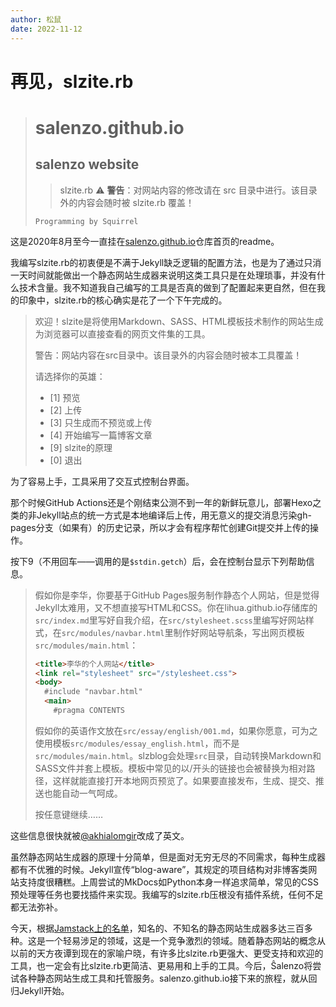 ```yaml
---
author: 松鼠
date: 2022-11-12
---
```


# 再见，slzite.rb

> # salenzo.github.io
>
> ## salenzo website
>
> > slzite.rb
> > :warning: **警告**：对网站内容的修改请在 src 目录中进行。该目录外的内容会随时被 slzite.rb 覆盖！
>
>     Programming by Squirrel

这是2020年8月至今一直挂在[salenzo.github.io](https://github.com/Salenzo/salenzo.github.io)仓库首页的readme。

我编写slzite.rb的初衷便是不满于Jekyll缺乏逻辑的配置方法，也是为了通过只消一天时间就能做出一个静态网站生成器来说明这类工具只是在处理琐事，并没有什么技术含量。我不知道我自己编写的工具是否真的做到了配置起来更自然，但在我的印象中，slzite.rb的核心确实是花了一个下午完成的。

> 欢迎！slzite是将使用Markdown、SASS、HTML模板技术制作的网站生成为浏览器可以直接查看的网页文件集的工具。
>
> 警告：网站内容在src目录中。该目录外的内容会随时被本工具覆盖！
>
> 请选择你的英雄：
>
> - [1] 预览
> - [2] 上传
> - [3] 只生成而不预览或上传
> - [4] 开始编写一篇博客文章
> - [9] slzite的原理
> - [0] 退出

为了容易上手，工具采用了交互式控制台界面。

那个时候GitHub Actions还是个刚结束公测不到一年的新鲜玩意儿，部署Hexo之类的非Jekyll站点的统一方式是本地编译后上传，用无意义的提交消息污染gh-pages分支（如果有）的历史记录，所以才会有程序帮忙创建Git提交并上传的操作。

按下9（不用回车——调用的是`$stdin.getch`）后，会在控制台显示下列帮助信息。

> 假如你是李华，你要基于GitHub Pages服务制作静态个人网站，但是觉得Jekyll太难用，又不想直接写HTML和CSS。你在lihua.github.io存储库的`src/index.md`里写好自我介绍，在`src/stylesheet.scss`里编写好网站样式，在`src/modules/navbar.html`里制作好网站导航条，写出网页模板`src/modules/main.html`：
>
> ```html
> <title>李华的个人网站</title>
> <link rel="stylesheet" src="/stylesheet.css">
> <body>
>   #include "navbar.html"
>   <main>
>     #pragma CONTENTS
> ```
>
> 假如你的英语作文放在`src/essay/english/001.md`，如果你愿意，可为之使用模板`src/modules/essay_english.html`，而不是`src/modules/main.html`。slzblog会处理`src`目录，自动转换Markdown和SASS文件并套上模板。模板中常见的以/开头的链接也会被替换为相对路径，这样就能直接打开本地网页预览了。如果要直接发布，生成、提交、推送也能自动一气呵成。
>
> 按任意键继续……

这些信息很快就被[@akhialomgir](https://github.com/akhialomgir)改成了英文。

虽然静态网站生成器的原理十分简单，但是面对无穷无尽的不同需求，每种生成器都有不优雅的时候。Jekyll宣传“blog-aware”，其规定的项目结构对非博客类网站支持度很糟糕。上周尝试的MkDocs如Python本身一样追求简单，常见的CSS预处理等任务也要找插件来实现。我编写的slzite.rb压根没有插件系统，任何不足都无法弥补。

今天，根据[Jamstack上的名单](https://jamstack.org/generators/)，知名的、不知名的静态网站生成器多达三百多种。这是一个轻易涉足的领域，这是一个竞争激烈的领域。随着静态网站的概念从以前的天方夜谭到现在的家喻户晓，有许多比slzite.rb更强大、更受支持和欢迎的工具，也一定会有比slzite.rb更简洁、更易用和上手的工具。今后，Ŝalenzo将尝试各种静态网站生成工具和托管服务。salenzo.github.io接下来的旅程，就从回归Jekyll开始。
